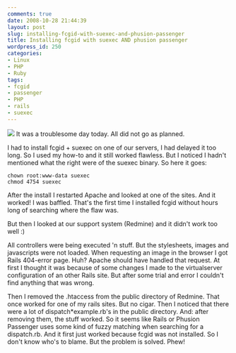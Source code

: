 ```yaml
---
comments: true
date: 2008-10-28 21:44:39
layout: post
slug: installing-fcgid-with-suexec-and-phusion-passenger
title: Installing fcgid with suexec AND phusion passenger
wordpress_id: 250
categories:
- Linux
- PHP
- Ruby
tags:
- fcgid
- passenger
- PHP
- rails
- suexec
---
```


![](http://www.vanutsteen.nl/wp-content/uploads/2008/10/blame.jpg)
It was a troublesome day today. All did not go as planned.

I had to install fcgid + suexec on one of our servers, I had delayed it too long. So I used my how-to and it still worked flawless. But I noticed I hadn't mentioned what the right were of the suexec binary. So here it goes:

```
chown root:www-data suexec
chmod 4754 suexec
```

After the install I restarted Apache and looked at one of the sites. And it worked! I was baffled. That's the first time I installed fcgid without hours long of searching where the flaw was.

But then I looked at our support system (Redmine) and it didn't work too well :)

All controllers were being executed 'n stuff. But the stylesheets, images and javascripts were not loaded. When requesting an image in the browser I got Rails 404-error page. Huh? Apache should have handled that request. At first I thought it was because of some changes I made to the virtualserver configuration of an other Rails site. But after some trial and error I couldn't find anything that was wrong.

Then I removed the .htaccess from the public directory of Redmine. That once worked for one of my rails sites. But no cigar. Then I noticed that there were a lot of dispatch*example.rb's in the public directory. And: after removing them, the stuff worked. So it seems like Rails or Phusion Passenger uses some kind of fuzzy matching when searching for a dispatch.rb. And it first just worked because fcgid was not installed. So I don't know who's to blame. But the problem is solved. Phew!
